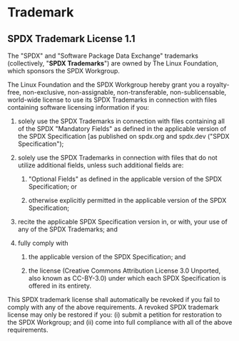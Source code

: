 # Trademark

## SPDX Trademark License 1.1

The "SPDX" and "Software Package Data Exchange" trademarks (collectively, "**SPDX Trademarks**") are owned by The Linux Foundation, which sponsors the SPDX Workgroup.

The Linux Foundation and the SPDX Workgroup hereby grant you a royalty-free, non-exclusive, non-assignable, non-transferable, non-sublicensable, world-wide license to use its SPDX Trademarks in connection with files containing software licensing information if you:


1. solely use the SPDX Trademarks in connection with files containing all of the SPDX "Mandatory Fields" as defined in the applicable version of the SPDX Specification [as published on spdx.org and spdx.dev ("SPDX Specification");

2. solely use the SPDX Trademarks in connection with files that do not utilize additional fields, unless such additional fields are:

   1. "Optional Fields" as defined in the applicable version of the SPDX Specification; or

   2. otherwise explicitly permitted in the applicable version of the SPDX Specification;

3. recite the applicable SPDX Specification version in, or with, your use of any of the SPDX Trademarks; and

4. fully comply with

   1. the applicable version of the SPDX Specification; and

   2. the license (Creative Commons Attribution License 3.0 Unported, also known as CC-BY-3.0) under which each SPDX Specification is offered in its entirety.

This SPDX trademark license shall automatically be revoked if you fail to comply with any of the above requirements. A revoked SPDX trademark license may only be restored if you: (i) submit a petition for restoration to the SPDX Workgroup; and (ii) come into full compliance with all of the above requirements.

